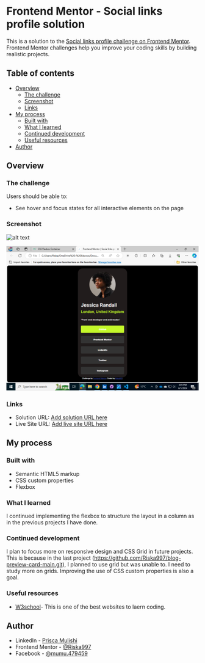 # Frontend Mentor - Social links profile solution

This is a solution to the [Social links profile challenge on Frontend Mentor](https://www.frontendmentor.io/challenges/social-links-profile-UG32l9m6dQ). Frontend Mentor challenges help you improve your coding skills by building realistic projects. 

## Table of contents

- [Overview](#overview)
  - [The challenge](#the-challenge)
  - [Screenshot](#screenshot)
  - [Links](#links)
- [My process](#my-process)
  - [Built with](#built-with)
  - [What I learned](#what-i-learned)
  - [Continued development](#continued-development)
  - [Useful resources](#useful-resources)
- [Author](#author)


## Overview

### The challenge

Users should be able to:

- See hover and focus states for all interactive elements on the page

### Screenshot

![alt text](image.png)

![alt text](screenshot.png)

### Links

- Solution URL: [Add solution URL here](https://your-solution-url.com)
- Live Site URL: [Add live site URL here](https://your-live-site-url.com)

## My process

### Built with

- Semantic HTML5 markup
- CSS custom properties
- Flexbox


### What I learned

I continued implementing the flexbox to structure the layout in a column as in the previous projects I have done.

### Continued development

I plan to focus more on responsive design and CSS Grid in future projects. This is because in the last project (https://github.com/Riska997/blog-preview-card-main.git), I planned to use grid but was unable to. I need to study more on grids. Improving the use of CSS custom properties is also a goal.

### Useful resources

- [W3school](https://www.w3schools.com/)- This is one of the best websites to laern coding.


## Author

- LinkedIn - [ Prisca Mulishi](https://github.com/Riska997/huddle-landing-page-with-alternating-feature-blocks-master/blob/main/www.linkedin.com/in/prisca-mulishi-3994702a2)
- Frontend Mentor - [@Riska997](https://www.frontendmentor.io/profile/Riska997)
- Facebook - [ @mumu.479459](https://www.facebook.com/mumu.479459/)




